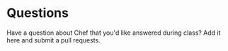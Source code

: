 # Questions

Have a question about Chef that you'd like answered during class?  Add it here and submit a pull requests.
